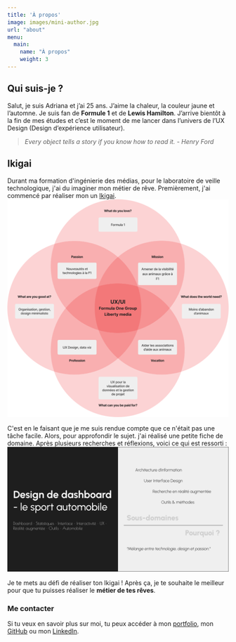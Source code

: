 ```yaml
---
title: 'À propos'
image: images/mini-author.jpg
url: "about"
menu:
  main:
    name: "À propos"
    weight: 3
---
```


## Qui suis-je ?

Salut, je suis Adriana et j’ai 25 ans. J’aime la chaleur, la couleur jaune et l’automne. Je suis fan de **Formule 1** et de **Lewis Hamilton**. J’arrive bientôt à la fin de mes études et c’est le moment de me lancer dans l’univers de l’UX Design (Design d’expérience utilisateur).

> *Every object tells a story if you know how to read it. - Henry Ford*
 

## Ikigai
Durant ma formation d'ingénierie des médias, pour le laboratoire de veille technologique, j'ai du imaginer mon métier de rêve. Premièrement, j'ai commencé par réaliser mon un [Ikigai](https://fr.wikipedia.org/wiki/Ikigai).
![Ikigai](/images/Ikigai.png)

C'est en le faisant que je me suis rendue compte que ce n'était pas une tâche facile. Alors, pour approfondir le sujet. j'ai réalisé une petite fiche de domaine. Après plusieurs recherches et réflexions, voici ce qui est ressorti :
![Fiche de domaine](/images/FicheDomaine.png)

Je te mets au défi de réaliser ton Ikigai ! Après ça, je te souhaite le meilleur pour que tu puisses réaliser le **métier de tes rêves**.


### Me contacter

Si tu veux en savoir plus sur moi, tu peux accéder à mon [portfolio](https://adrianamota.ch), mon [GitHub](https://github.com/AdriMota) ou mon [LinkedIn](https://www.linkedin.com/in/adriana-mota/).
